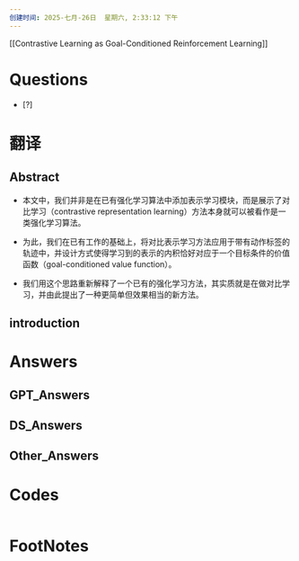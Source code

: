 ```yaml
---
创建时间: 2025-七月-26日  星期六, 2:33:12 下午
---
```

[[Contrastive Learning as Goal-Conditioned Reinforcement Learning]]

# Questions

- [?] 

# 翻译
## Abstract

- 本文中，我们并非是在已有强化学习算法中添加表示学习模块，而是展示了对比学习（contrastive representation learning）方法本身就可以被看作是一类强化学习算法。

- 为此，我们在已有工作的基础上，将对比表示学习方法应用于带有动作标签的轨迹中，并设计方式使得学习到的表示的内积恰好对应于一个目标条件的价值函数（goal-conditioned value function）。

- 我们用这个思路重新解释了一个已有的强化学习方法，其实质就是在做对比学习，并由此提出了一种更简单但效果相当的新方法。


## introduction



# Answers

## GPT_Answers


## DS_Answers


## Other_Answers


# Codes

```python

```


# FootNotes
